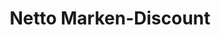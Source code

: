 ---
title: "Netto Marken-Discount"
url: /rostock/netto-marken-discount-kroepeliner-strasse/
shop: Supermarkt
---
